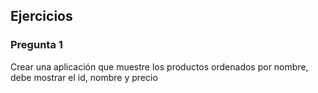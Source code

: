 ## Ejercicios

### Pregunta 1
Crear una  aplicación que muestre los productos ordenados por nombre, debe mostrar el id, nombre y precio